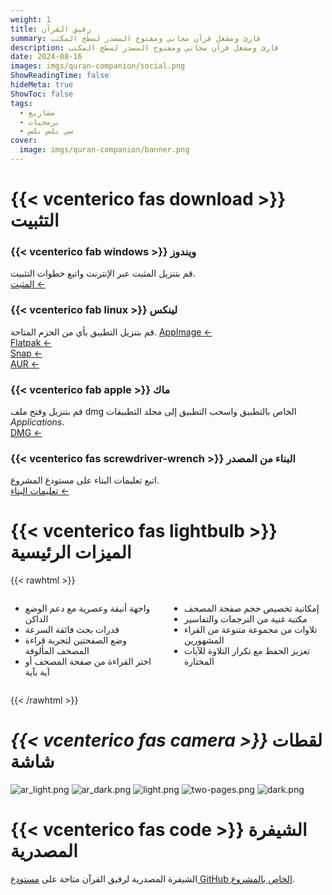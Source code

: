 ```yaml
---
weight: 1
title: رفيق القرآن
summary: قارئ ومشغل قرآن مجاني ومفتوح المصدر لسطح المكتب
description: قارئ ومشغل قرآن مجاني ومفتوح المصدر لسطح المكتب
date: 2024-08-16
images: imgs/quran-companion/social.png
ShowReadingTime: false
hideMeta: true
ShowToc: false
tags:
  - مشاريع
  - برمجيات
  - سي بلس بلس
cover:
  image: imgs/quran-companion/banner.png
---
```


# {{< vcenterico fas download >}} التثبيت

<div class="grid-container">
<div class="grid-item">

### {{< vcenterico fab windows >}} **ويندوز**

قم بتنزيل المثبت عبر الإنترنت واتبع خطوات التثبيت.  
[المثبت ←](https://github.com/0xzer0x/quran-companion/releases/download/v1.1.9/qc_online_installer_x64_win.exe)

</div>

<div class="grid-item">

### {{< vcenterico fab linux >}} **لينكس**

قم بتنزيل التطبيق بأي من الحزم المتاحة.
[AppImage ←](https://github.com/0xzer0x/quran-companion/releases/download/v1.3.3/Quran_Companion-1.3.3-x86_64.AppImage)<br/>
[Flatpak ←](https://flathub.org/apps/io.github._0xzer0x.qurancompanion)<br/>
[Snap ←](https://snapcraft.io/quran-companion)<br/>
[AUR ←](https://aur.archlinux.org/packages/quran-companion)

</div>

<div class="grid-item">

### {{< vcenterico fab apple >}} **ماك**

قم بتنزيل وفتح ملف dmg الخاص بالتطبيق واسحب التطبيق إلى مجلد التطبيقات _Applications_.  
[DMG ←](https://github.com/0xzer0x/quran-companion/releases/download/v1.3.3/Quran_Companion-1.3.3-x86_64.dmg)

</div>

<div class="grid-item">

### {{< vcenterico fas screwdriver-wrench >}} **البناء من المصدر**

اتبع تعليمات البناء على مستودع المشروع.  
[تعليمات البناء ←](https://github.com/0xzer0x/quran-companion?tab=readme-ov-file#compilation-%EF%B8%8F)

</div>
</div>

# {{< vcenterico fas lightbulb >}} الميزات الرئيسية

{{< rawhtml >}}

<div style="display: flex; gap: 1em;">
    <div>
      <ul>
        <li>واجهة أنيقة وعصرية مع دعم الوضع الداكن</li>
        <li>قدرات بحث فائقة السرعة</li>
        <li>وضع الصفحتين لتجربة قراءة المصحف المألوفة</li>
        <li>اختر القراءة من صفحة المصحف أو آية بآية</li>
      </ul>
    </div>
    <div>
      <ul>
        <li>إمكانية تخصيص حجم صفحة المصحف</li>
        <li>مكتبة غنية من الترجمات والتفاسير</li>
        <li>تلاوات من مجموعة متنوعة من القراء المشهورين</li>
        <li>تعزيز الحفظ مع تكرار التلاوة للآيات المختارة</li>
      </ul>
    </div>
</div>

{{< /rawhtml >}}

# <i>{{< vcenterico fas camera >}}</i> لقطات شاشة

![ar_light.png](/imgs/quran-companion/screenshots/ar_light.png#center)
![ar_dark.png](/imgs/quran-companion/screenshots/ar_dark.png#center)
![light.png](/imgs/quran-companion/screenshots/light.png#center)
![two-pages.png](/imgs/quran-companion/screenshots/two-pages.png#center)
![dark.png](/imgs/quran-companion/screenshots/dark.png#center)

# {{< vcenterico fas code >}} الشيفرة المصدرية

الشيفرة المصدرية لرفيق القرآن متاحة على [مستودع GitHub الخاص بالمشروع](https://github.com/0xzer0x/quran-companion).
